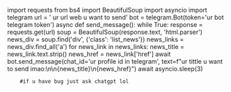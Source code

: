 import requests
from bs4 import BeautifulSoup
import asyncio
import telegram
url = ' ur url web u want to send'
bot = telegram.Bot(token='ur bot telegram token')
async def send_message():
    while True:
        response = requests.get(url)
        soup = BeautifulSoup(response.text, 'html.parser')
        news_div = soup.find('div', {'class': 'list_news'})
        news_links = news_div.find_all('a')
        for news_link in news_links:
            news_title = news_link.text.strip()
            news_href = news_link['href']
            await bot.send_message(chat_id='ur profile id in telegram', text=f"ur tittle u want to send imao:\n\n{news_title}\n{news_href}")
        await asyncio.sleep(3)
        
        
        
        
        #if u have bug just ask chatgpt lol
